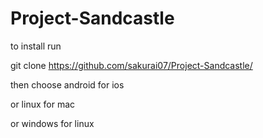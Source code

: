 # Project-Sandcastle

to install run

git clone https://github.com/sakurai07/Project-Sandcastle/

then choose android for ios

or linux for mac

or windows for linux
